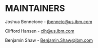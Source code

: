 # MAINTAINERS

Joshua Bennetone - jbenneto@us.ibm.com

Clifford Hansen - clh@us.ibm.com

Benjamin Shaw - Benjamin.Shaw@ibm.com
